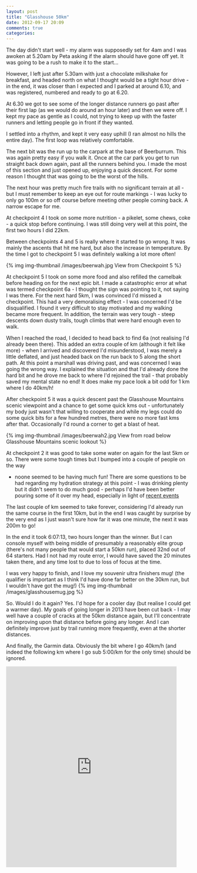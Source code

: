```yaml
---
layout: post
title: "Glasshouse 50km"
date: 2012-09-17 20:09
comments: true
categories: 
---
```

The day didn't start well - my alarm was supposedly set for 4am and I was
awoken at 5.20am by Peta asking if the alarm should have gone off yet. 
It was going to be a rush to make it to the start...

However, I left just after 5.30am with just a chocolate milkshake for 
breakfast, and headed north on what I thought would be a tight hour drive - in
the end, it was closer than I expected and I parked at around 6.10, and was
registered, numbered and ready to go at 6.20.

At 6.30 we got to see some of the longer distance runners go past after their
first lap (as we would do around an hour later) and then we were off. I kept 
my pace as gentle as I could, not trying to keep up with the faster runners 
and letting people go in front if they wanted. 

I settled into a rhythm, and kept it very easy uphill (I ran almost no hills
the entire day). The first loop was relatively comfortable.

The next bit was the run up to the carpark at the base of Beerburrum. This was
again pretty easy if you walk it. Once at the car park you get to run straight 
back down again, past all the runners behind you. I made the most of this 
section and just opened up, enjoying a quick descent. For some reason I 
thought that was going to be the worst of the hills. 

The next hour was pretty much fire trails with no significant terrain at all -
but I must remember to keep an eye out for route markings - I was lucky to only
go 100m or so off course before meeting other people coming back. A narrow
escape for me. 

At checkpoint 4 I took on some more nutrition - a pikelet, some chews, coke - 
a quick stop before continuing. I was still doing very well at this point, 
the first two hours I did 22km. 

Between checkpoints 4 and 5 is really where it started to go wrong. It was
mainly the ascents that hit me hard, but also the increase in temperature. 
By the time I got to checkpoint 5 I was definitely walking a lot more often!

{% img img-thumbnail /images/beerwah.jpg View from Checkpoint 5 %}

At checkpoint 5 I took on some more food and also refilled the camelbak 
before heading on for the next epic bit. I made a catastrophic error at what
was termed checkpoint 6a - I thought the sign was pointing to it, not saying
I was there. For the next hard 5km, I was convinced I'd missed a checkpoint.
This had a very demoralising effect - I was concerned I'd be disqualified.
I found it very difficult to stay motivated and my walking became more
frequent. In addition, the terrain was very tough - steep descents down
dusty trails, tough climbs that were hard enough even to walk. 

When I reached the road, I decided to head back to find 6a (not realising I'd
already been there). This added an extra couple of km (although it felt like
more) - when I arrived and discovered I'd misunderstood, I was merely
a little deflated, and just headed back on the run back to 5 along the short 
path. At this point a marshall was driving past, and was concerned I was going
the wrong way. I explained the situation and that I'd already done the hard bit
and he drove me back to where I'd rejoined the trail - that probably saved
my mental state no end! It does make my pace look a bit odd for 1 km where 
I do 40km/h!

After checkpoint 5 it was a quick descent past the Glasshouse Mountains scenic
viewpoint and a chance to get some quick kms out - unfortunately my body just
wasn't that willing to cooperate and while my legs could do some quick bits
for a few hundred metres, there were no more fast kms after that. Occasionally
I'd round a corner to get a blast of heat. 

{% img img-thumbnail /images/beerwah2.jpg View from road below Glasshouse Mountains scenic lookout %}

At checkpoint 2 it was good to take some water on again for the last 5km or so.
There were some tough times but I bumped into a couple of people on the way
- noone seemed to be having much fun! There are some questions to be had 
regarding my hydration strategy at this point - I was drinking plenty but it
didn't seem to do much good - perhaps I'd have been better pouring some of it
over my head, especially in light of [recent events](http://www.news.com.au/national/hiker-lost-in-tasmania-died-because-he-drank-too-much-water-finds-coroner/story-fndo4eg9-1226475915282)

The last couple of km seemed to take forever, considering I'd already run the
same course in the first 10km, but in the end I was caught by surprise by the
very end as I just wasn't sure how far it was one minute, the next it was 200m
to go!

In the end it took 6:07:13, two hours longer than the winner. But I can console 
myself with being middle of presumably a reasonably elite group (there's not
many people that would start a 50km run), placed 32nd out of 64 starters. Had
I not had my route error, I would have saved the 20 minutes taken there, and
any time lost to due to loss of focus at the time. 

I was very happy to finish, and I love my souvenir ultra finishers mug! (the 
qualifier is important as I think I'd have done far better on the 30km run, 
but I wouldn't have got the mug!)
{% img img-thumbnail /images/glasshousemug.jpg %}

So. Would I do it again? Yes. I'd hope for a cooler day (but realise I could
get a warmer day). My goals of going longer in 2013 have been cut back - I may
well have a couple of cracks at the 50km distance again, but I'll concentrate
on improving upon that distance before going any longer. And I can definitely
improve just by trail running more frequently, even at the shorter distances.

And finally, the Garmin data. Obviously the bit where I go 40km/h (and indeed the following km where I go sub 5:00/km for the only time) should be ignored.

<iframe width='465' height='548' frameborder='0' src='http://connect.garmin.com:80/activity/embed/223118696'></iframe>
